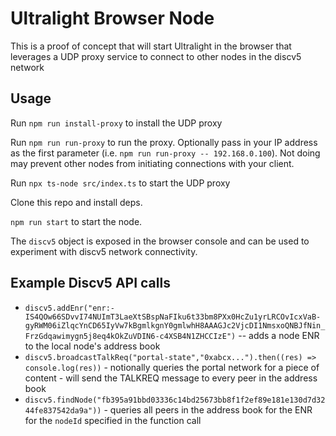 # Ultralight Browser Node

This is a proof of concept that will start Ultralight in the browser that leverages a UDP proxy service to connect to other nodes in the discv5 network
## Usage

Run `npm run install-proxy` to install the UDP proxy

Run `npm run run-proxy` to run the proxy. Optionally pass in your IP address as the first parameter (i.e. `npm run run-proxy -- 192.168.0.100`).  Not doing may prevent other nodes from initiating connections with your client.

Run `npx ts-node src/index.ts` to start the UDP proxy

Clone this repo and install deps.

`npm run start` to start the node.

The `discv5` object is exposed in the browser console and can be used to experiment with discv5 network connectivity.

## Example Discv5 API calls

* `discv5.addEnr("enr:-IS4QOw66SDvvI74NUImT3LaeXtSBspNaFIku6t33bm8PXx0HcZu1yrLRCOvIcxVaB-gyRWM06iZlqcYnCD65IyVw7kBgmlkgnY0gmlwhH8AAAGJc2VjcDI1NmsxoQNBJfNin_FrzGdqawimygn5j8eq4kOkZuVDIN6-c4XSB4N1ZHCCIzE")` -- adds a node ENR to the local node's address book
* `discv5.broadcastTalkReq("portal-state","0xabcx...").then((res) => console.log(res))` - notionally queries the portal network for a piece of content - will send the TALKREQ message to every peer in the address book
* `discv5.findNode("fb395a91bbd03336c14bd25673bb8f1f2ef89e181e130d7d3244fe837542da9a"))` - queries all peers in the address book for the ENR for the `nodeId` specified in the function call



